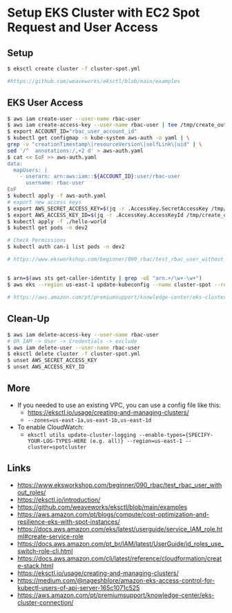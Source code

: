 
# Setup EKS Cluster with EC2 Spot Request and User Access

## Setup
```bash
$ eksctl create cluster -f cluster-spot.yml

#https://github.com/weaveworks/eksctl/blob/main/examples
```
## EKS User Access

```bash
$ aws iam create-user --user-name rbac-user
$ aws iam create-access-key --user-name rbac-user | tee /tmp/create_output.json
$ export ACCOUNT_ID="rbac_user_account_id"
$ kubectl get configmap -n kube-system aws-auth -o yaml | \
grep -v "creationTimestamp\|resourceVersion\|selfLink\|uid" | \
sed '/^  annotations:/,+2 d' > aws-auth.yaml
$ cat << EoF >> aws-auth.yaml
data:
  mapUsers: |
    - userarn: arn:aws:iam::${ACCOUNT_ID}:user/rbac-user
      username: rbac-user
EoF
$ kubectl apply -f aws-auth.yaml
# export new access keys
$ export AWS_SECRET_ACCESS_KEY=$(jq -r .AccessKey.SecretAccessKey /tmp/create_output.json)
$ export AWS_ACCESS_KEY_ID=$(jq -r .AccessKey.AccessKeyId /tmp/create_output.json)
$ kubectl apply -f ./hello-world
$ kubectl get pods -n dev2

# Check Permissions
$ kubectl auth can-i list pods -n dev2

# https://www.eksworkshop.com/beginner/090_rbac/test_rbac_user_without_roles/
```

## 
```bash
$ arn=$(aws sts get-caller-identity | grep -oE "arn.+/\w+-\w+")
$ aws eks --region us-east-1 update-kubeconfig --name cluster-spot --role-arn ${arn}

# https://aws.amazon.com/pt/premiumsupport/knowledge-center/eks-cluster-connection/
```


## Clean-Up
```bash
$ aws iam delete-access-key --user-name rbac-user 
# OR IAM -> User -> Credentials -> exclude
$ aws iam delete-user --user-name rbac-user
$ eksctl delete cluster -f cluster-spot.yml
$ unset AWS_SECRET_ACCESS_KEY
$ unset AWS_ACCESS_KEY_ID
```

## More
- If you needed to use an existing VPC, you can use a config file like this:
  - https://eksctl.io/usage/creating-and-managing-clusters/
  - `--zones=us-east-1a,us-east-1b,us-east-1d`
- To enable CloudWatch:
  - `eksctl utils update-cluster-logging --enable-types={SPECIFY-YOUR-LOG-TYPES-HERE (e.g. all)} --region=us-east-1 --cluster=spotcluster`


## Links
- https://www.eksworkshop.com/beginner/090_rbac/test_rbac_user_without_roles/
- https://eksctl.io/introduction/
- https://github.com/weaveworks/eksctl/blob/main/examples
- https://aws.amazon.com/pt/blogs/compute/cost-optimization-and-resilience-eks-with-spot-instances/
- https://docs.aws.amazon.com/eks/latest/userguide/service_IAM_role.html#create-service-role
- https://docs.aws.amazon.com/pt_br/IAM/latest/UserGuide/id_roles_use_switch-role-cli.html
- https://docs.aws.amazon.com/cli/latest/reference/cloudformation/create-stack.html
- https://eksctl.io/usage/creating-and-managing-clusters/
- https://medium.com/@nageshblore/amazon-eks-access-control-for-kubectl-users-of-api-server-165c1071c525
- https://aws.amazon.com/pt/premiumsupport/knowledge-center/eks-cluster-connection/